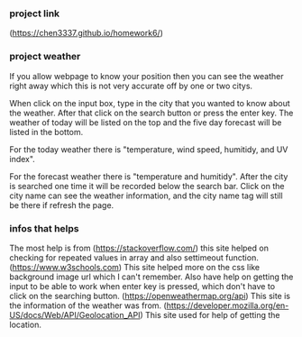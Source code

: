 ### project link 
(https://chen3337.github.io/homework6/)
### project weather
<!-- allow showing position -->
If you allow webpage to know your position then you can see the weather right away which this is not very accurate off by one or two citys.
<!-- Searching for the weather in a city. -->
When click on the input box, type in the city that you wanted to know about the weather. After that click on the search button or press the enter key. The weather of today will be listed on the top and the five day forecast will be listed in the bottom.
<!-- information got from openweathermap -->
For the today weather there is "temperature, wind speed, humitidy, and UV index".
<!-- the forecast weather will not be accurate -->
For the forecast weather there is "temperature and humitidy".
After the city is searched one time it will be recorded below the search bar. Click on the city name can see the weather information, and the city name tag will still be there if refresh the page.

### infos that helps
The most help is from (https://stackoverflow.com/) this site helped on checking for repeated values in array and also settimeout function. 
(https://www.w3schools.com) This site helped more on the css like background image url which I can't remember. Also have help on getting the input to be able to work when enter key is pressed, which don't have to click on the searching button.
(https://openweathermap.org/api) This site is the information of the weather was from.
(https://developer.mozilla.org/en-US/docs/Web/API/Geolocation_API) This site used for help of getting the location.
